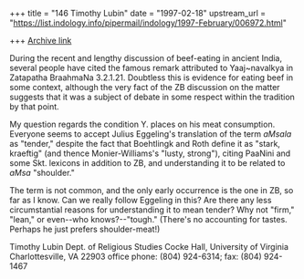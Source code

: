 +++
title = "146 Timothy Lubin"
date = "1997-02-18"
upstream_url = "https://list.indology.info/pipermail/indology/1997-February/006972.html"

+++
[Archive link](https://list.indology.info/pipermail/indology/1997-February/006972.html)

During the recent and lengthy discussion of beef-eating in ancient India,
several people have cited the famous remark attributed to Yaaj~navalkya in
Zatapatha BraahmaNa 3.2.1.21.  Doubtless this is evidence for eating beef in
some context, although the very fact of the ZB discussion on the matter
suggests that it was a subject of debate in some respect within the tradition
by that point.

My question regards the condition Y. places on his meat consumption. 
Everyone seems to accept Julius Eggeling's translation of the term _aMsala_
as "tender," despite the fact that Boehtlingk and Roth define it as "stark,
kraeftig" (and thence Monier-Williams's "lusty, strong"), citing PaaNini and
some Skt. lexicons in addition to ZB, and understanding it to be related to
_aMsa_ "shoulder."  

The term is not common, and the only early occurrence is the one in ZB, so
far as I know.  Can we really follow Eggeling in this?  Are there any less
circumstantial reasons for understanding it to mean tender?  Why not "firm,"
"lean," or even--who knows?--"tough."  (There's no accounting for tastes.
Perhaps he just prefers shoulder-meat!)

Timothy Lubin
Dept. of Religious Studies
Cocke Hall, University of Virginia
Charlottesville, VA 22903
office phone: (804) 924-6314; fax: (804) 924-1467






